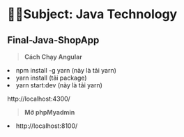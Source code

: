 # 🧑‍💻Subject: Java Technology

## Final-Java-ShopApp 

> __Cách Chạy Angular__
<li> npm install -g yarn (này là tải yarn)</li>
<li> yarn install (tải package)</li>
<li> yarn start:dev (này là tải yarn)</li>

http://localhost:4300/

> __Mở phpMyadmin__
<li>http://localhost:8100/</li>
